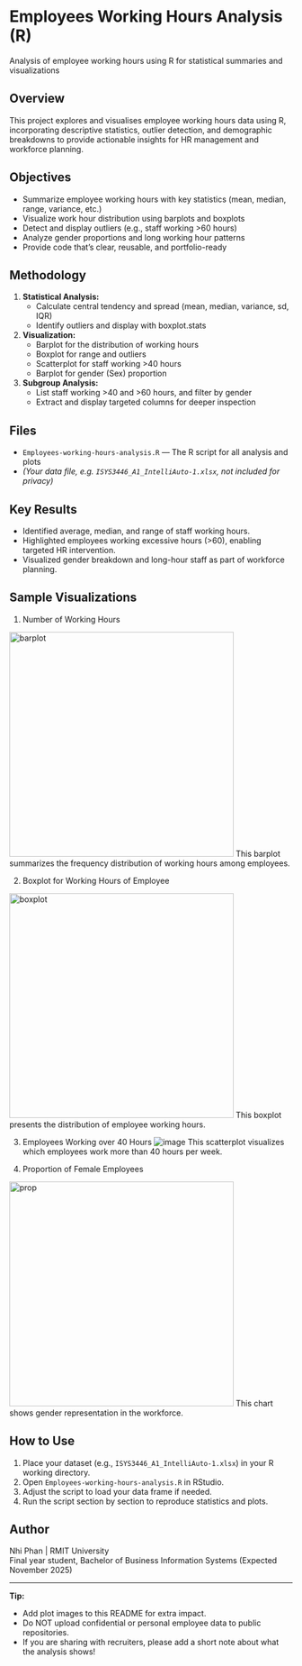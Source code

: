 # Employees Working Hours Analysis (R)
Analysis of employee working hours using R for statistical summaries and visualizations

## Overview

This project explores and visualises employee working hours data using R, incorporating descriptive statistics, outlier detection, and demographic breakdowns to provide actionable insights for HR management and workforce planning.

## Objectives

- Summarize employee working hours with key statistics (mean, median, range, variance, etc.)
- Visualize work hour distribution using barplots and boxplots
- Detect and display outliers (e.g., staff working >60 hours)
- Analyze gender proportions and long working hour patterns
- Provide code that’s clear, reusable, and portfolio-ready

## Methodology

1. **Statistical Analysis:**  
   - Calculate central tendency and spread (mean, median, variance, sd, IQR)
   - Identify outliers and display with boxplot.stats
2. **Visualization:**  
   - Barplot for the distribution of working hours  
   - Boxplot for range and outliers  
   - Scatterplot for staff working >40 hours  
   - Barplot for gender (Sex) proportion
3. **Subgroup Analysis:**  
   - List staff working >40 and >60 hours, and filter by gender
   - Extract and display targeted columns for deeper inspection

## Files

- `Employees-working-hours-analysis.R` — The R script for all analysis and plots
- *(Your data file, e.g. `ISYS3446_A1_IntelliAuto-1.xlsx`, not included for privacy)*

## Key Results

- Identified average, median, and range of staff working hours.
- Highlighted employees working excessive hours (>60), enabling targeted HR intervention.
- Visualized gender breakdown and long-hour staff as part of workforce planning.

## Sample Visualizations

1. Number of Working Hours
<img width="399" alt="barplot" src="https://github.com/user-attachments/assets/9b85f380-ff2a-48a4-bdd5-1da7745f97a0" />
This barplot summarizes the frequency distribution of working hours among employees.

2. Boxplot for Working Hours of Employee
<img width="399" alt="boxplot" src="https://github.com/user-attachments/assets/c10fe61b-8c1c-452a-af85-3b5454e3fc3e" />
This boxplot presents the distribution of employee working hours.
 
3. Employees Working over 40 Hours
![image](https://github.com/user-attachments/assets/1f937705-92c8-44a2-ab80-522769f47161)
This scatterplot visualizes which employees work more than 40 hours per week.

4. Proportion of Female Employees
<img width="399" alt="prop" src="https://github.com/user-attachments/assets/de46a7a4-39f6-4425-be21-48ca6e2b2fcd" />
This chart shows gender representation in the workforce.
  
## How to Use

1. Place your dataset (e.g., `ISYS3446_A1_IntelliAuto-1.xlsx`) in your R working directory.
2. Open `Employees-working-hours-analysis.R` in RStudio.
3. Adjust the script to load your data frame if needed.
4. Run the script section by section to reproduce statistics and plots.

## Author

Nhi Phan | RMIT University  
Final year student, Bachelor of Business Information Systems (Expected November 2025)

---

**Tip:**  
- Add plot images to this README for extra impact.
- Do NOT upload confidential or personal employee data to public repositories.
- If you are sharing with recruiters, please add a short note about what the analysis shows!


